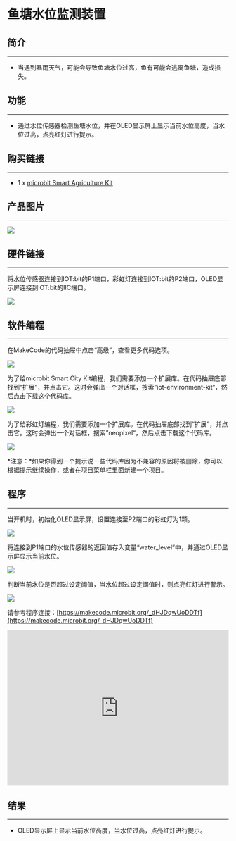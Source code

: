 # 鱼塘水位监测装置


##  简介
---
 
- 当遇到暴雨天气，可能会导致鱼塘水位过高，鱼有可能会逃离鱼塘，造成损失。

##  功能
---
- 通过水位传感器检测鱼塘水位，并在OLED显示屏上显示当前水位高度，当水位过高，点亮红灯进行提示。

## 购买链接
---
- 1 x [microbit Smart Agriculture Kit]()

## 产品图片
---
![](./images/microbit-Smart-Agriculture-Kit-case-01-02.png)

## 硬件链接
---

将水位传感器连接到IOT:bit的P1端口，彩虹灯连接到IOT:bit的P2端口，OLED显示屏连接到IOT:bit的IIC端口。

![](./images/microbit-Smart-Agriculture-Kit-case-10-03.png)

## 软件编程
---
在MakeCode的代码抽屉中点击“高级”，查看更多代码选项。

![](./images/microbit-Smart-Agriculture-Kit-case-01-04.png)

为了给microbit Smart City Kit编程，我们需要添加一个扩展库。在代码抽屉底部找到“扩展”，并点击它。这时会弹出一个对话框，搜索”iot-environment-kit“，然后点击下载这个代码库。

![](./images/microbit-Smart-Agriculture-Kit-case-01-05.png)

为了给彩虹灯编程，我们需要添加一个扩展库。在代码抽屉底部找到“扩展”，并点击它。这时会弹出一个对话框，搜索”neopixel“，然后点击下载这个代码库。

![](./images/microbit-Smart-Agriculture-Kit-case-03-06.png)

*注意：*如果你得到一个提示说一些代码库因为不兼容的原因将被删除，你可以根据提示继续操作，或者在项目菜单栏里面新建一个项目。

## 程序
---
当开机时，初始化OLED显示屏，设置连接至P2端口的彩虹灯为1颗。

![](./images/microbit-Smart-Agriculture-Kit-case-10-07.png)

将连接到P1端口的水位传感器的返回值存入变量“water_level”中，并通过OLED显示屏显示当前水位。

![](./images/microbit-Smart-Agriculture-Kit-case-10-08.png)

判断当前水位是否超过设定阈值，当水位超过设定阈值时，则点亮红灯进行警示。

![](./images/microbit-Smart-Agriculture-Kit-case-10-09.png)


请参考程序连接：[https://makecode.microbit.org/_dHJDqwUoDDTf](https://makecode.microbit.org/_dHJDqwUoDDTf)

<div style="position:relative;height:0;padding-bottom:70%;overflow:hidden;">
<iframe style="position:absolute;top:0;left:0;width:100%;height:100%;" src="https://makecode.microbit.org/#pub:https://makecode.microbit.org/_dHJDqwUoDDTf" frameborder="0" sandbox="allow-popups allow-forms allow-scripts allow-same-origin">
</iframe>
</div>  


## 结果
---
- OLED显示屏上显示当前水位高度，当水位过高，点亮红灯进行提示。



